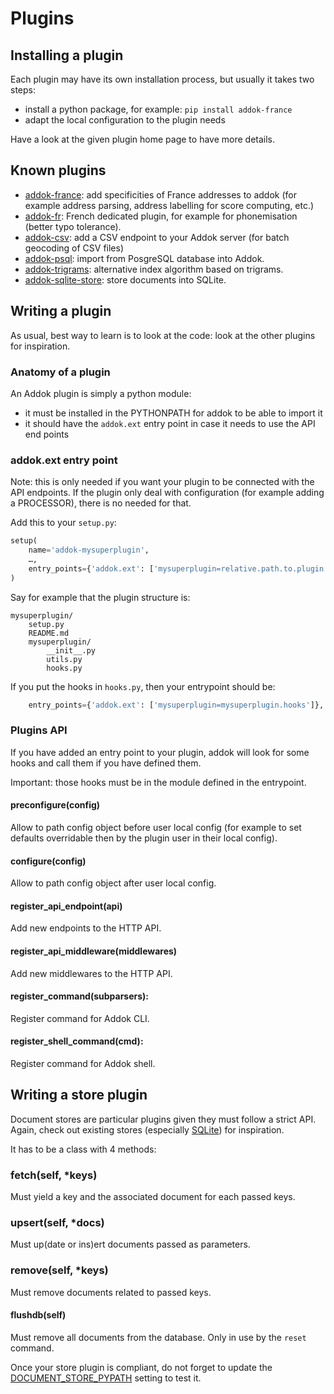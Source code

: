 # Plugins

## Installing a plugin

Each plugin may have its own installation process, but usually it takes two steps:

- install a python package, for example: `pip install addok-france`
- adapt the local configuration to the plugin needs

Have a look at the given plugin home page to have more details.


## Known plugins

- [addok-france](https://github.com/addok/addok-france): add specificities of France addresses to
  addok (for example address parsing, address labelling for score computing, etc.)
- [addok-fr](https://github.com/addok/addok-fr): French dedicated plugin, for example for phonemisation
  (better typo tolerance).
- [addok-csv](https://github.com/addok/addok-csv): add a CSV endpoint to your Addok server (for batch
  geocoding of CSV files)
- [addok-psql](https://github.com/addok/addok-psql): import from PosgreSQL database into Addok.
- [addok-trigrams](https://github.com/addok/addok-trigrams): alternative index algorithm based on trigrams.
- [addok-sqlite-store](https://github.com/addok/addok-sqlite-store): store documents into SQLite.

## Writing a plugin

As usual, best way to learn is to look at the code: look at the other plugins for inspiration.

### Anatomy of a plugin

An Addok plugin is simply a python module:

- it must be installed in the PYTHONPATH for addok to be able to import it
- it should have the `addok.ext` entry point in case it needs to use the API
  end points

### addok.ext entry point

Note: this is only needed if you want your plugin to be connected with the API endpoints. If the plugin
only deal with configuration (for example adding a PROCESSOR), there is no needed for that.

Add this to your `setup.py`:

```python
setup(
    name='addok-mysuperplugin',
    …,
    entry_points={'addok.ext': ['mysuperplugin=relative.path.to.plugin']},
)
```

Say for example that the plugin structure is:

```
mysuperplugin/
    setup.py
    README.md
    mysuperplugin/
        __init__.py
        utils.py
        hooks.py
```

If you put the hooks in `hooks.py`, then your entrypoint should be:

```python
    entry_points={'addok.ext': ['mysuperplugin=mysuperplugin.hooks']},
```

### Plugins API

If you have added an entry point to your plugin, addok will look for some hooks
and call them if you have defined them.

Important: those hooks must be in the module defined in the entrypoint.


#### preconfigure(config)

Allow to path config object before user local config (for example to set defaults
overridable then by the plugin user in their local config).


#### configure(config)

Allow to path config object after user local config.


#### register_api_endpoint(api)

Add new endpoints to the HTTP API.


#### register_api_middleware(middlewares)

Add new middlewares to the HTTP API.


#### register_command(subparsers):

Register command for Addok CLI.


#### register_shell_command(cmd):

Register command for Addok shell.


## Writing a store plugin

Document stores are particular plugins given they must follow a strict API.
Again, check out existing stores (especially
[SQLite](https://github.com/addok/addok-sqlite-store)) for inspiration.

It has to be a class with 4 methods:

### fetch(self, *keys)

Must yield a key and the associated document for each passed keys.

### upsert(self, *docs)

Must up(date or ins)ert documents passed as parameters.

### remove(self, *keys)

Must remove documents related to passed keys.

#### flushdb(self)

Must remove all documents from the database.
Only in use by the `reset` command.

Once your store plugin is compliant, do not forget to update the
[DOCUMENT_STORE_PYPATH](config.md) setting to test it.

